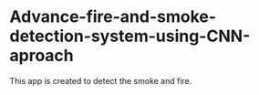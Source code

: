 # Advance-fire-and-smoke-detection-system-using-CNN-aproach
This app is created to detect the smoke and fire.
